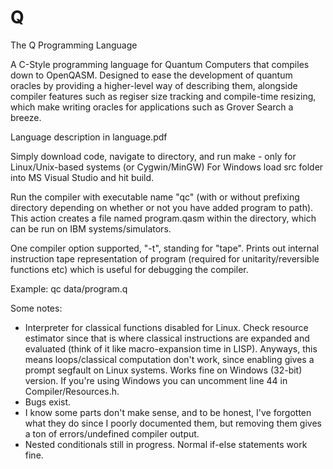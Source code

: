 # Q
The Q Programming Language

A C-Style programming language for Quantum Computers that compiles down to OpenQASM. Designed to ease the development of quantum oracles by providing a higher-level way of describing them, alongside compiler features such as regiser size tracking and compile-time resizing, which make writing oracles for applications such as Grover Search a breeze. 

Language description in language.pdf

Simply download code, navigate to directory, and run make - only for Linux/Unix-based systems (or Cygwin/MinGW)
For Windows load src folder into MS Visual Studio and hit build.

Run the compiler with executable name "qc" (with or without prefixing directory depending on whether or not you have added program to path). This action creates a file named program.qasm within the directory, which can be run on IBM systems/simulators.

One compiler option supported, "-t", standing for "tape". Prints out internal instruction tape representation of program (required for unitarity/reversible functions etc) which is useful for debugging the compiler.

Example: qc data/program.q

Some notes:
  - Interpreter for classical functions disabled for Linux. Check resource estimator since that is where classical instructions are expanded and evaluated (think of it like macro-expansion time in LISP). Anyways, this means loops/classical computation don't work, since enabling gives a prompt segfault on Linux systems. Works fine on Windows (32-bit) version. If you're using Windows you can uncomment line 44 in Compiler/Resources.h.
  - Bugs exist.
  - I know some parts don't make sense, and to be honest, I've forgotten what they do since I poorly documented them, but removing them gives a ton of errors/undefined compiler output.
  - Nested conditionals still in progress. Normal if-else statements work fine.
